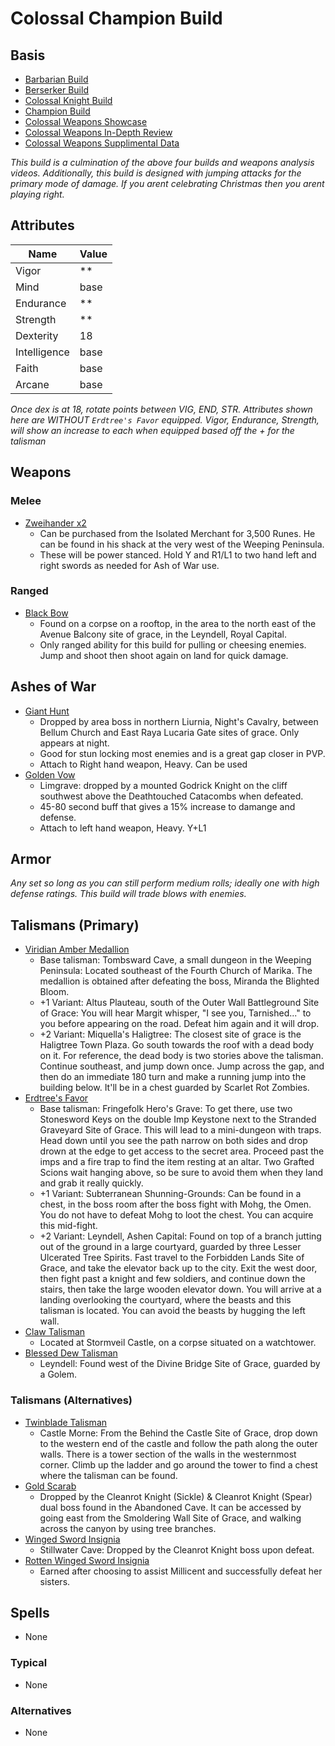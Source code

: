 # Colossal Champion Build

## Basis

- [Barbarian Build](https://www.youtube.com/watch?v=cPA5joRvYyk)
- [Berserker Build](https://www.youtube.com/watch?v=tz_a1vL7CXA)
- [Colossal Knight Build](https://www.youtube.com/watch?v=KU-kiZvnOxU)
- [Champion Build](https://www.youtube.com/watch?v=a0cB_SoLzAE)
- [Colossal Weapons Showcase](https://www.youtube.com/watch?v=aFZ7iewnrB4)
- [Colossal Weapons In-Depth Review](https://www.youtube.com/watch?v=t8pmw4pjTYU)
- [Colossal Weapons Supplimental Data](https://www.youtube.com/watch?v=jFctgCrGCIY)


*This build is a culmination of the above four builds and weapons analysis videos.*
*Additionally, this build is designed with jumping attacks for the primary mode of damage.  If you arent celebrating Christmas then you arent playing right.*


## Attributes

Name|Value
-|-
Vigor|**
Mind|base
Endurance|**
Strength|**
Dexterity|18
Intelligence|base
Faith|base
Arcane|base

*Once dex is at 18, rotate points between VIG, END, STR.*
*Attributes shown here are WITHOUT `Erdtree's Favor` equipped. Vigor, Endurance, Strength, will show an increase to each when equipped based off the + for the talisman*

## Weapons

### Melee

- [Zweihander x2](https://eldenring.wiki.fextralife.com/Zweihander)
  - Can be purchased from the Isolated Merchant for 3,500 Runes. He can be found in his shack at the very west of the Weeping Peninsula.
  - These will be power stanced.  Hold Y and R1/L1 to two hand left and right swords as needed for Ash of War use.  

### Ranged

- [Black Bow](https://eldenring.wiki.fextralife.com/Black+Bow)
  - Found on a corpse on a rooftop, in the area to the north east of the Avenue Balcony site of grace, in the Leyndell, Royal Capital.
  - Only ranged ability for this build for pulling or cheesing enemies.  Jump and shoot then shoot again on land for quick damage.  

## Ashes of War

- [Giant Hunt](https://eldenring.wiki.fextralife.com/Ash+of+War:+Giant+Hunt)
  - Dropped by area boss in northern Liurnia, Night's Cavalry, between Bellum Church and East Raya Lucaria Gate sites of grace. Only appears at night. 
  - Good for stun locking most enemies and is a great gap closer in PVP.
  - Attach to Right hand weapon, Heavy. Can be used 
- [Golden Vow](https://eldenring.wiki.fextralife.com/Ash+of+War:+Golden+Vow)
  - Limgrave: dropped by a mounted Godrick Knight on the cliff southwest above the Deathtouched Catacombs when defeated.
  - 45-80 second buff that gives a 15% increase to damange and defense.  
  - Attach to left hand weapon, Heavy. Y+L1

## Armor

*Any set so long as you can still perform medium rolls; ideally one with high defense ratings.  This build will trade blows with enemies.*

## Talismans (Primary)

- [Viridian Amber Medallion](https://eldenring.wiki.fextralife.com/Viridian+Amber+Medallion)
  - Base talisman: Tombsward Cave, a small dungeon in the Weeping Peninsula: Located southeast of the Fourth Church of Marika. The medallion is obtained after defeating the boss, Miranda the Blighted Bloom.
  - +1 Variant: Altus Plauteau, south of the Outer Wall Battleground Site of Grace: You will hear Margit whisper, "I see you, Tarnished..."  to you before appearing on the road. Defeat him again and it will drop. 
  - +2 Variant: Miquella's Haligtree: The closest site of grace is the Haligtree Town Plaza. Go south towards the roof with a dead body on it. For reference, the dead body is two stories above the talisman. Continue southeast, and jump down once. Jump across the gap, and then do an immediate 180 turn and make a running jump into the building below. It'll be in a chest guarded by Scarlet Rot Zombies. 
- [Erdtree's Favor](https://eldenring.wiki.fextralife.com/Erdtree's+Favor)
  - Base talisman: Fringefolk Hero's Grave: To get there, use two Stonesword Keys on the double Imp Keystone next to the Stranded Graveyard Site of Grace. This will lead to a mini-dungeon with traps. Head down until you see the path narrow on both sides and drop drown at the edge to get access to the secret area. Proceed past the imps and a fire trap to find the item resting at an altar. Two Grafted Scions wait hanging above, so be sure to avoid them when they land and grab it really quickly.
  - +1 Variant: Subterranean Shunning-Grounds: Can be found in a chest, in the boss room after the boss fight with Mohg, the Omen.  You do not have to defeat Mohg to loot the chest. You can acquire this mid-fight.
  - +2 Variant: Leyndell, Ashen Capital: Found on top of a branch jutting out of the ground in a large courtyard, guarded by three Lesser Ulcerated Tree Spirits. Fast travel to the Forbidden Lands Site of Grace, and take the elevator back up to the city. Exit the west door, then fight past a knight and few soldiers, and continue down the stairs, then take the large wooden elevator down. You will arrive at a landing overlooking the courtyard, where the beasts and this talisman is located. You can avoid the beasts by hugging the left wall.
- [Claw Talisman](https://eldenring.wiki.fextralife.com/Claw+Talisman)
  - Located at Stormveil Castle, on a corpse situated on a watchtower. 
- [Blessed Dew Talisman](https://eldenring.wiki.fextralife.com/Blessed+Dew+Talisman)
  - Leyndell: Found west of the Divine Bridge Site of Grace, guarded by a Golem. 

### Talismans (Alternatives)

- [Twinblade Talisman](https://eldenring.wiki.fextralife.com/Twinblade+Talisman)
  - Castle Morne: From the Behind the Castle Site of Grace, drop down to the western end of the castle and follow the path along the outer walls. There is a tower section of the walls in the westernmost corner. Climb up the ladder and go around the tower to find a chest where the talisman can be found.
- [Gold Scarab](https://eldenring.wiki.fextralife.com/Golden+Scarab)
  - Dropped by the Cleanrot Knight (Sickle) & Cleanrot Knight (Spear) dual boss found in the Abandoned Cave. It can be accessed by going east from the Smoldering Wall Site of Grace, and walking across the canyon by using tree branches.
- [Winged Sword Insignia](https://eldenring.wiki.fextralife.com/Winged+Sword+Insignia)
  - Stillwater Cave: Dropped by the Cleanrot Knight boss upon defeat.
- [Rotten Winged Sword Insignia](https://eldenring.wiki.fextralife.com/Rotten+Winged+Sword+Insignia)
  - Earned after choosing to assist Millicent and successfully defeat her sisters.

## Spells
- None

### Typical
- None

### Alternatives
- None
